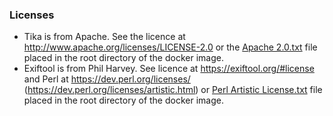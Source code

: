 ### Licenses

* Tika is from Apache. See the licence at http://www.apache.org/licenses/LICENSE-2.0 or the [Apache 2.0.txt](../alfresco-transform-tika-boot/src/main/resources/licenses/3rd-party/Apache%202.0.txt) file placed in the root directory of the docker image.
* Exiftool is from Phil Harvey. See licence at https://exiftool.org/#license and Perl at https://dev.perl.org/licenses/ (https://dev.perl.org/licenses/artistic.html) or [Perl Artistic License.txt](../alfresco-transform-tika-boot/src/main/resources/licenses/3rd-party/Perl-Artistic-License.txt) file placed in the root directory of the docker image.
